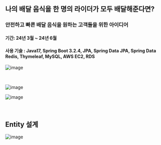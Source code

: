 ## 나의 배달 음식을 한 명의 라이더가 모두 배달해준다면?

### 안전하고 빠른 배달 음식을 원하는 고객들을 위한 아이디어
#### 기간: 24년 3월 ~ 24년 6월
#### 사용 기술 : Java17, Spring Boot 3.2.4, JPA, Spring Data JPA, Spring Data Redis, Thymeleaf, MySQL, AWS EC2, RDS



![image](https://github.com/chaelink/MyEat/assets/92051742/9c3e81c6-903d-41b7-9e95-8df62c6754ad)

<br>

![image](https://github.com/user-attachments/assets/3da9aba5-745d-43da-81ef-2552e5e55abb)




![image](https://github.com/chaelink/MyEat/assets/92051742/7e522ccd-4219-44a0-9a7e-b552ea37c2fe)

<br>

## Entity 설계
![image](https://github.com/chaelink/MyEat/assets/92051742/b805b5c4-5f31-41d2-8770-abc6d58c28ab)
